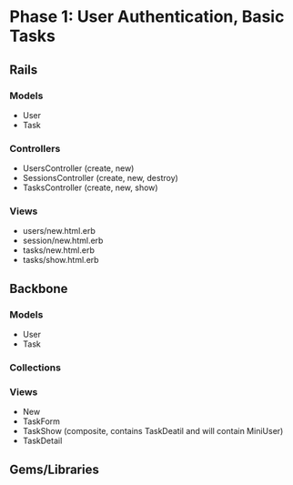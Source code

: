 # Phase 1: User Authentication, Basic Tasks

## Rails
### Models
* User
* Task

### Controllers
* UsersController (create, new)
* SessionsController (create, new, destroy)
* TasksController (create, new, show)

### Views
* users/new.html.erb
* session/new.html.erb
* tasks/new.html.erb
* tasks/show.html.erb

## Backbone
### Models
* User
* Task

### Collections

### Views
* New
* TaskForm
* TaskShow (composite, contains TaskDeatil and will contain MiniUser)
* TaskDetail

## Gems/Libraries
